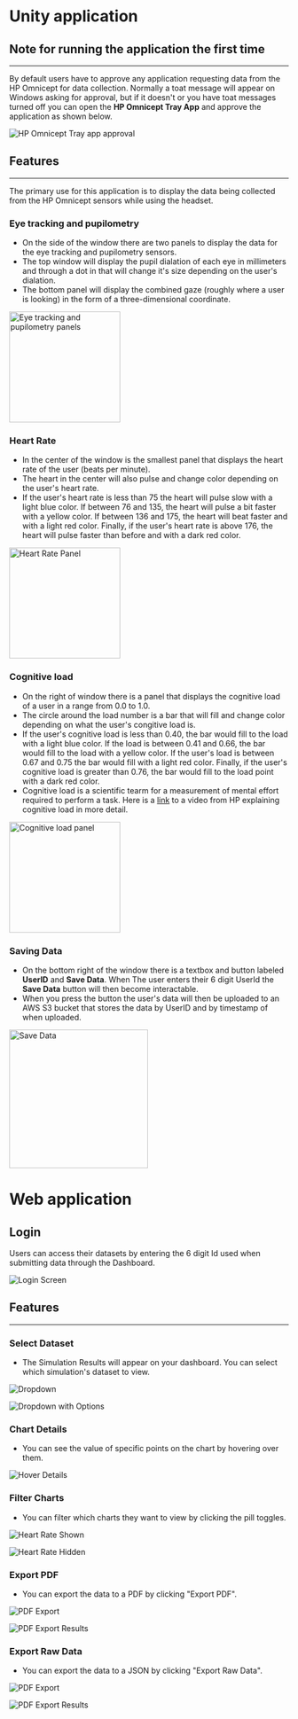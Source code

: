 # Unity application

## Note for running the application the first time

---

By default users have to approve any application requesting data from the HP Omnicept for data collection. Normally a toat message will appear on Windows asking for approval, but if it doesn't or you have toat messages turned off you can open the **HP Omnicept Tray App** and approve the application as shown below.

![HP Omnicept Tray app approval](./images/OmniceptTrayApp.png)

## Features

---

The primary use for this application is to display the data being collected from the HP Omnicept sensors while using the headset.

### Eye tracking and pupilometry

- On the side of the window there are two panels to display the data for the eye tracking and pupilometry sensors.
- The top window will display the pupil dialation of each eye in millimeters and through a dot in that will change it's size depending on the user's dialation.
- The bottom panel will display the combined gaze (roughly where a user is looking) in the form of a three-dimensional coordinate.

<img src="./images/Iteration2Pupil.png" alt="Eye tracking and pupilometry panels" width="200" >

### Heart Rate

- In the center of the window is the smallest panel that displays the heart rate of the user (beats per minute).
- The heart in the center will also pulse and change color depending on the user's heart rate.
- If the user's heart rate is less than 75 the heart will pulse slow with a light blue color. If between 76 and 135, the heart will pulse a bit faster with a yellow color. If between 136 and 175, the heart will beat faster and with a light red color. Finally, if the user's heart rate is above 176, the heart will pulse faster than before and with a dark red color.


<img src="./images/Iteration2Hr.png" alt="Heart Rate Panel" width="200">

### Cognitive load

- On the right of window there is a panel that displays the cognitive load of a user in a range from 0.0 to 1.0.
- The circle around the load number is a bar that will fill and change color depending on what the user's congitive load is.
- If the user's cognitive load is less than 0.40, the bar would fill to the load with a light blue color. If the load is between 0.41 and 0.66, the bar would fill to the load with a yellow color. If the user's load is between 0.67 and 0.75 the bar would fill with a light red color. Finally, if the user's cognitive load is greater than 0.76, the bar would fill to the load point with a dark red color.
- Cognitive load is a scientific tearm for a measurement of mental effort required to perform a task. Here is a [link](https://www.youtube.com/watch?v=2Sk2_4U58yg) to a video from HP explaining cognitive load in more detail.

<img src="./images/Iteration2CognitiveLoad.png" alt="Cognitive load panel" width="200">

### Saving Data

- On the bottom right of the window there is a textbox and button labeled **UserID** and **Save Data**. When The user enters their 6 digit UserId the **Save Data** button will then become interactable.
- When you press the button the user's data will then be uploaded to an AWS S3 bucket that stores the data by UserID and by timestamp of when uploaded.

<img src="./images/Iteration2SaveDataButton.png" alt="Save Data" width="250">


# Web application

## Login

Users can access their datasets by entering the 6 digit Id used when submitting data through the Dashboard.

![Login Screen](./images/WebLogin.png)

## Features

---

### Select Dataset

- The Simulation Results will appear on your dashboard. You can select which simulation's dataset to view.

![Dropdown](./images/WebDropdown.png)

![Dropdown with Options](./images/WebDropdown2.png)

### Chart Details

- You can see the value of specific points on the chart by hovering over them.

![Hover Details](./images/WebHover.png)

### Filter Charts

- You can filter which charts they want to view by clicking the pill toggles.

![Heart Rate Shown](./images/WebFilter.png)

![Heart Rate Hidden](./images/WebFilter2.png)

### Export PDF

- You can export the data to a PDF by clicking "Export PDF".

![PDF Export](./images/WebExportPDF.png)

![PDF Export Results](./images/WebExportPDFResult.png)

### Export Raw Data

- You can export the data to a JSON by clicking "Export Raw Data".

![PDF Export](./images/WebExportData.png)

![PDF Export Results](./images/WebExportDataResult.png)

